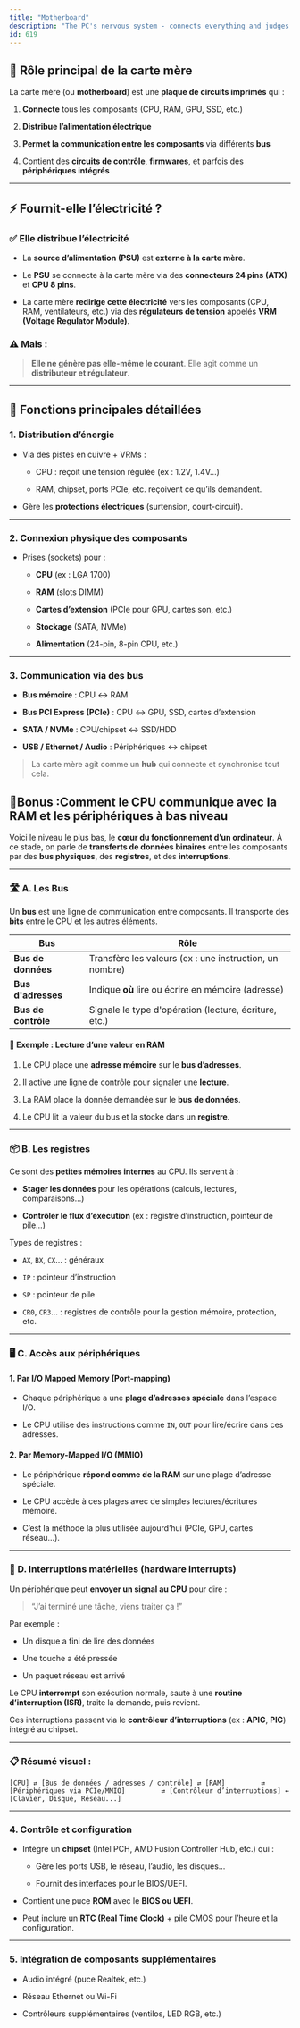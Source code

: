 ```yaml
---
title: "Motherboard"
description: "The PC's nervous system - connects everything and judges your cable management"
id: 619
---
```


## 🧩 **Rôle principal de la carte mère**

La carte mère (ou **motherboard**) est une **plaque de circuits imprimés** qui :

1. **Connecte** tous les composants (CPU, RAM, GPU, SSD, etc.)
    
2. **Distribue l’alimentation électrique**
    
3. **Permet la communication entre les composants** via différents **bus**
    
4. Contient des **circuits de contrôle**, **firmwares**, et parfois des **périphériques intégrés**
    

---

## ⚡ Fournit-elle l’électricité ?

### ✅ **Elle distribue l’électricité**

- La **source d’alimentation (PSU)** est **externe à la carte mère**.
    
- Le **PSU** se connecte à la carte mère via des **connecteurs 24 pins (ATX)** et **CPU 8 pins**.
    
- La carte mère **redirige cette électricité** vers les composants (CPU, RAM, ventilateurs, etc.) via des **régulateurs de tension** appelés **VRM (Voltage Regulator Module)**.
    

### ⚠️ Mais :

> **Elle ne génère pas elle-même le courant**. Elle agit comme un **distributeur et régulateur**.

---

## 🔧 Fonctions principales détaillées

### 1. **Distribution d’énergie**

- Via des pistes en cuivre + VRMs :
    
    - CPU : reçoit une tension régulée (ex : 1.2V, 1.4V…)
        
    - RAM, chipset, ports PCIe, etc. reçoivent ce qu’ils demandent.
        
- Gère les **protections électriques** (surtension, court-circuit).
    

---

### 2. **Connexion physique des composants**

- Prises (sockets) pour :
    
    - **CPU** (ex : LGA 1700)
        
    - **RAM** (slots DIMM)
        
    - **Cartes d’extension** (PCIe pour GPU, cartes son, etc.)
        
    - **Stockage** (SATA, NVMe)
        
    - **Alimentation** (24-pin, 8-pin CPU, etc.)
        

---

### 3. **Communication via des bus**

- **Bus mémoire** : CPU ↔ RAM
    
- **Bus PCI Express (PCIe)** : CPU ↔ GPU, SSD, cartes d’extension
    
- **SATA / NVMe** : CPU/chipset ↔ SSD/HDD
    
- **USB / Ethernet / Audio** : Périphériques ↔ chipset
    

> La carte mère agit comme un **hub** qui connecte et synchronise tout cela.


## 🧬**Bonus :Comment le CPU communique avec la RAM et les périphériques à bas niveau**

Voici le niveau le plus bas, le **cœur du fonctionnement d’un ordinateur**. À ce stade, on parle de **transferts de données binaires** entre les composants par des **bus physiques**, des **registres**, et des **interruptions**.

---

### 🛣️ A. **Les Bus**

Un **bus** est une ligne de communication entre composants. Il transporte des **bits** entre le CPU et les autres éléments.

|Bus|Rôle|
|---|---|
|**Bus de données**|Transfère les valeurs (ex : une instruction, un nombre)|
|**Bus d'adresses**|Indique **où** lire ou écrire en mémoire (adresse)|
|**Bus de contrôle**|Signale le type d'opération (lecture, écriture, etc.)|

#### 🧠 Exemple : Lecture d’une valeur en RAM

1. Le CPU place une **adresse mémoire** sur le **bus d’adresses**.
    
2. Il active une ligne de contrôle pour signaler une **lecture**.
    
3. La RAM place la donnée demandée sur le **bus de données**.
    
4. Le CPU lit la valeur du bus et la stocke dans un **registre**.
    

---

### 📦 B. **Les registres**

Ce sont des **petites mémoires internes** au CPU. Ils servent à :

- **Stager les données** pour les opérations (calculs, lectures, comparaisons…)
    
- **Contrôler le flux d’exécution** (ex : registre d’instruction, pointeur de pile…)
    

Types de registres :

- `AX`, `BX`, `CX`… : généraux
    
- `IP` : pointeur d’instruction
    
- `SP` : pointeur de pile
    
- `CR0`, `CR3`… : registres de contrôle pour la gestion mémoire, protection, etc.
    

---

### 🖥️ C. **Accès aux périphériques**

#### 1. Par **I/O Mapped Memory** (Port-mapping)

- Chaque périphérique a une **plage d’adresses spéciale** dans l’espace I/O.
    
- Le CPU utilise des instructions comme `IN`, `OUT` pour lire/écrire dans ces adresses.
    

#### 2. Par **Memory-Mapped I/O (MMIO)**

- Le périphérique **répond comme de la RAM** sur une plage d’adresse spéciale.
    
- Le CPU accède à ces plages avec de simples lectures/écritures mémoire.
    
- C’est la méthode la plus utilisée aujourd’hui (PCIe, GPU, cartes réseau…).
    

---

### 🚨 D. **Interruptions matérielles (hardware interrupts)**

Un périphérique peut **envoyer un signal au CPU** pour dire :

> “J’ai terminé une tâche, viens traiter ça !”

Par exemple :

- Un disque a fini de lire des données
    
- Une touche a été pressée
    
- Un paquet réseau est arrivé
    

Le CPU **interrompt** son exécution normale, saute à une **routine d’interruption (ISR)**, traite la demande, puis revient.

Ces interruptions passent via le **contrôleur d’interruptions** (ex : **APIC**, **PIC**) intégré au chipset.

---

### 📋 Résumé visuel :

`[CPU] ⇄ [Bus de données / adresses / contrôle] ⇄ [RAM]         ⇄ [Périphériques via PCIe/MMIO]         ⇄ [Contrôleur d’interruptions] ← [Clavier, Disque, Réseau...]`

---

### 4. **Contrôle et configuration**

- Intègre un **chipset** (Intel PCH, AMD Fusion Controller Hub, etc.) qui :
    
    - Gère les ports USB, le réseau, l’audio, les disques…
        
    - Fournit des interfaces pour le BIOS/UEFI.
        
- Contient une puce **ROM** avec le **BIOS ou UEFI**.
    
- Peut inclure un **RTC (Real Time Clock)** + pile CMOS pour l’heure et la configuration.
    

---

### 5. **Intégration de composants supplémentaires**

- Audio intégré (puce Realtek, etc.)
    
- Réseau Ethernet ou Wi-Fi
    
- Contrôleurs supplémentaires (ventilos, LED RGB, etc.)